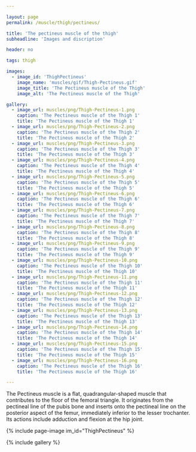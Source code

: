 ```yaml
---

layout: page
permalink: /muscle/thigh/pectineus/

title: 'The pectineus muscle of the thigh'
subheadline: 'Images and discription'

header: no

tags: thigh

images:
  - image_id: 'ThighPectineus'
    image_name: 'muscles/gif/Thigh-Pectineus.gif'
    image_title: 'The Pectineus muscle of the Thigh'
    image_alt: 'The Pectineus muscle of the Thigh' 

gallery:
  - image_url: muscles/png/Thigh-Pectineus-1.png
    caption: 'The Pectineus muscle of the Thigh 1'
    title: 'The Pectineus muscle of the Thigh 1'
  - image_url: muscles/png/Thigh-Pectineus-2.png
    caption: 'The Pectineus muscle of the Thigh 2'
    title: 'The Pectineus muscle of the Thigh 2'
  - image_url: muscles/png/Thigh-Pectineus-3.png
    caption: 'The Pectineus muscle of the Thigh 3'
    title: 'The Pectineus muscle of the Thigh 3'
  - image_url: muscles/png/Thigh-Pectineus-4.png
    caption: 'The Pectineus muscle of the Thigh 4'
    title: 'The Pectineus muscle of the Thigh 4'
  - image_url: muscles/png/Thigh-Pectineus-5.png
    caption: 'The Pectineus muscle of the Thigh 5'
    title: 'The Pectineus muscle of the Thigh 5'
  - image_url: muscles/png/Thigh-Pectineus-6.png
    caption: 'The Pectineus muscle of the Thigh 6'
    title: 'The Pectineus muscle of the Thigh 6'
  - image_url: muscles/png/Thigh-Pectineus-7.png
    caption: 'The Pectineus muscle of the Thigh 7'
    title: 'The Pectineus muscle of the Thigh 7'
  - image_url: muscles/png/Thigh-Pectineus-8.png
    caption: 'The Pectineus muscle of the Thigh 8'
    title: 'The Pectineus muscle of the Thigh 8'
  - image_url: muscles/png/Thigh-Pectineus-9.png
    caption: 'The Pectineus muscle of the Thigh 9'
    title: 'The Pectineus muscle of the Thigh 9'
  - image_url: muscles/png/Thigh-Pectineus-10.png
    caption: 'The Pectineus muscle of the Thigh 10'
    title: 'The Pectineus muscle of the Thigh 10'
  - image_url: muscles/png/Thigh-Pectineus-11.png
    caption: 'The Pectineus muscle of the Thigh 11'
    title: 'The Pectineus muscle of the Thigh 11'
  - image_url: muscles/png/Thigh-Pectineus-12.png
    caption: 'The Pectineus muscle of the Thigh 12'
    title: 'The Pectineus muscle of the Thigh 12'
  - image_url: muscles/png/Thigh-Pectineus-13.png
    caption: 'The Pectineus muscle of the Thigh 13'
    title: 'The Pectineus muscle of the Thigh 13'
  - image_url: muscles/png/Thigh-Pectineus-14.png
    caption: 'The Pectineus muscle of the Thigh 14'
    title: 'The Pectineus muscle of the Thigh 14'
  - image_url: muscles/png/Thigh-Pectineus-15.png
    caption: 'The Pectineus muscle of the Thigh 15'
    title: 'The Pectineus muscle of the Thigh 15'
  - image_url: muscles/png/Thigh-Pectineus-16.png
    caption: 'The Pectineus muscle of the Thigh 16'
    title: 'The Pectineus muscle of the Thigh 16'

---
```


The Pectineus muscle is a flat, quadrangular-shaped muscle that contributes to the floor of the femoral triangle. It originates from the pectineal line of the pubis bone and inserts onto the pectineal line on the posterior aspect of the femur, immediately inferior to the lesser trochanter. Its actions include adduction and flexion at the hip joint.

{% include page-image im_id="ThighPectineus" %}

{% include gallery %}